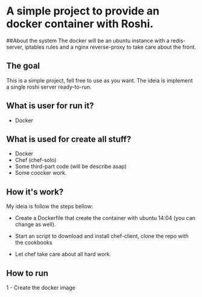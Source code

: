 # A simple project to provide an docker container with Roshi. 

##About the system
The docker will be an ubuntu instance with a redis-server, iptables rules and a nginx reverse-proxy to take care about the front.

## The goal

This is a simple project, fell free to use as you want. The ideia is implement a single roshi server ready-to-run.

## What is user for run it?

* Docker

## What is used for create all stuff?

* Docker
* Chef (chef-solo)
* Some third-part code (will be describe asap)
* Some coocker work.

## How it's work?

My ideia is follow the steps bellow:

* Create a Dockerfile that create the container with ubuntu 14:04 (you can change as well).

* Start an script to download and install chef-client, clone the repo with the cookbooks

* Let chef take care about all hard work.

## How to run

1 - Create the docker image

